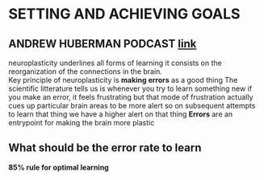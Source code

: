 # SETTING AND ACHIEVING GOALS
## ANDREW HUBERMAN PODCAST [link](https://www.youtube.com/watch?v=t1F7EEGPQwo)

neuroplasticity underlines all forms of learning it consists on the reorganization of the connections
in the brain.  
Key principle of neuroplasticity is **making errors** as a good thing
The scientific litterature tells us is whenever you try to learn something new if you make
an error, it feels frustrating but that mode of frustration actually cues up particular brain
areas to be more alert so on subsequent attempts to learn that thing we have a higher alert on
that thing 
**Errors** are an entrypoint for making the brain more plastic

## What should be the error rate to learn

**85% rule for optimal learning**   